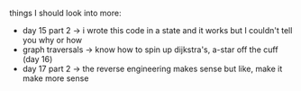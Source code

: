 things I should look into more:
* day 15 part 2 -> i wrote this code in a state and it works but I couldn't tell you why or how
* graph traversals -> know how to spin up dijkstra's, a-star off the cuff (day 16)
* day 17 part 2 -> the reverse engineering makes sense but like, make it make more sense
